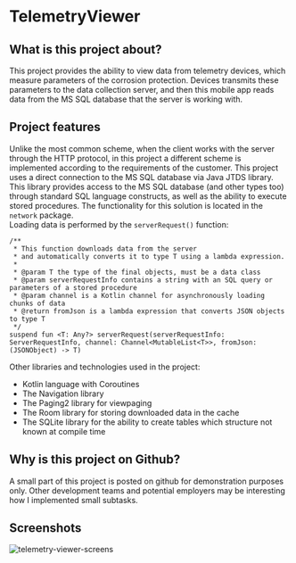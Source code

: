 # TelemetryViewer

## What is this project about? ##

This project provides the ability to view data from telemetry devices, which measure parameters of the corrosion protection. Devices transmits these parameters to the data collection server, and then this mobile app reads data from the MS SQL database that the server is working with.

## Project features ##

Unlike the most common scheme, when the client works with the server through the HTTP protocol, in this project a different scheme is implemented according to the requirements of the customer. 
This project uses a direct connection to the MS SQL database via Java JTDS library.
This library provides access to the MS SQL database (and other types too) through standard SQL language constructs, as well as the ability to execute stored procedures.
The functionality for this solution is located in the `network` package.  
Loading data is performed by the `serverRequest()` function:  
```
/**
 * This function downloads data from the server
 * and automatically converts it to type T using a lambda expression.
 * 
 * @param T the type of the final objects, must be a data class
 * @param serverRequestInfo contains a string with an SQL query or parameters of a stored procedure
 * @param channel is a Kotlin channel for asynchronously loading chunks of data
 * @return fromJson is a lambda expression that converts JSON objects to type T
 */
suspend fun <T: Any?> serverRequest(serverRequestInfo: ServerRequestInfo, channel: Channel<MutableList<T>>, fromJson: (JSONObject) -> T)
```  
Other libraries and technologies used in the project:  
- Kotlin language with Coroutines
- The Navigation library
- The Paging2 library for viewpaging
- The Room library for storing downloaded data in the cache
- The SQLite library for the ability to create tables which structure
not known at compile time  

## Why is this project on Github? ##

A small part of this project is posted on github for demonstration purposes only. Other development teams and potential employers may be interesting how I implemented small subtasks.

## Screenshots ##
![telemetry-viewer-screens](https://user-images.githubusercontent.com/102755986/197447086-4246623b-fc1d-4242-b342-cdca26458c48.png)
